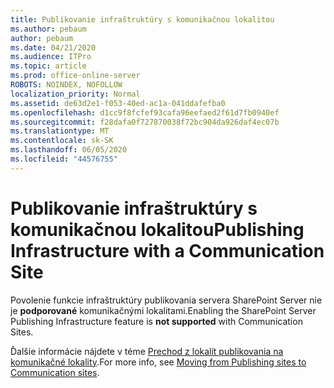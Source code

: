```yaml
---
title: Publikovanie infraštruktúry s komunikačnou lokalitou
ms.author: pebaum
author: pebaum
ms.date: 04/21/2020
ms.audience: ITPro
ms.topic: article
ms.prod: office-online-server
ROBOTS: NOINDEX, NOFOLLOW
localization_priority: Normal
ms.assetid: de63d2e1-f053-40ed-ac1a-041ddafefba0
ms.openlocfilehash: d1cc9f8fcfef93cafa96eefaed2f61d7fb0940ef
ms.sourcegitcommit: f28dafa0f727870038f72bc904da926daf4ec07b
ms.translationtype: MT
ms.contentlocale: sk-SK
ms.lasthandoff: 06/05/2020
ms.locfileid: "44576755"
---
```

# <a name="publishing-infrastructure-with-a-communication-site"></a><span data-ttu-id="473dc-102">Publikovanie infraštruktúry s komunikačnou lokalitou</span><span class="sxs-lookup"><span data-stu-id="473dc-102">Publishing Infrastructure with a Communication Site</span></span>


<span data-ttu-id="473dc-103">Povolenie funkcie infraštruktúry publikovania servera SharePoint Server nie je **podporované** komunikačnými lokalitami.</span><span class="sxs-lookup"><span data-stu-id="473dc-103">Enabling the SharePoint Server Publishing Infrastructure feature is **not supported** with Communication Sites.</span></span> 
  
<span data-ttu-id="473dc-104">Ďalšie informácie nájdete v téme [Prechod z lokalít publikovania na komunikačné lokality](https://docs.microsoft.com/sharepoint/publishing-sites-classic-to-modern-experience).</span><span class="sxs-lookup"><span data-stu-id="473dc-104">For more info, see [Moving from Publishing sites to Communication sites](https://docs.microsoft.com/sharepoint/publishing-sites-classic-to-modern-experience).</span></span> 
  

